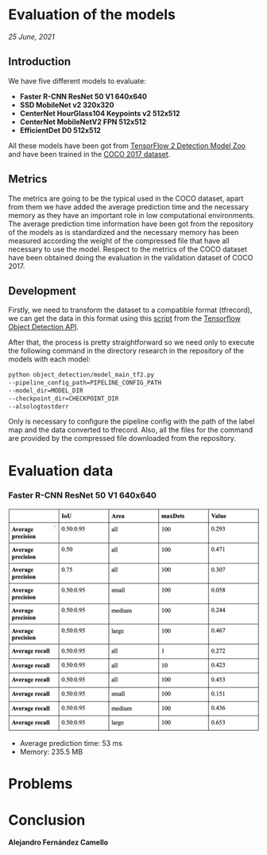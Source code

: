 # Evaluation of the models

_25 June, 2021_

## Introduction

We have five different models to evaluate:

- **Faster R-CNN ResNet 50 V1 640x640**
- **SSD MobileNet v2 320x320**
- **CenterNet HourGlass104 Keypoints v2 512x512**
- **CenterNet MobileNetV2 FPN 512x512**
- **EfficientDet D0 512x512**

All these models have been got from [TensorFlow 2 Detection Model Zoo](https://github.com/tensorflow/models/blob/master/research/object_detection/g3doc/tf2_detection_zoo.md) and have been trained in the [COCO 2017 dataset](https://cocodataset.org/#home).

## Metrics

The metrics are going to be the typical used in the COCO dataset, apart from them we have added the average prediction time and the necessary memory as they have an important role in low computational environments. The average prediction time information have been got from the repository of the models as is standardized and the necessary memory has been measured according the weight of the compressed file that have all necessary to use the model. Respect to the metrics of the COCO dataset have been obtained doing the evaluation in the validation dataset of COCO 2017.

## Development

Firstly, we need to transform the dataset to a compatible format (tfrecord), we can get the data in this format using this [script](https://github.com/tensorflow/models/blob/f98f000a6e76f7889953097769745ff28289d0d0/research/object_detection/dataset_tools/create_coco_tf_record.py) from the [Tensorflow Object Detection API](https://github.com/tensorflow/models/tree/f98f000a6e76f7889953097769745ff28289d0d0/research/object_detection).

After that, the process is pretty straightforward so we need only to execute the following command in the directory research in the repository of the models with each model:

    python object_detection/model_main_tf2.py 
    --pipeline_config_path=PIPELINE_CONFIG_PATH 
    --model_dir=MODEL_DIR
    --checkpoint_dir=CHECKPOINT_DIR 
    --alsologtostderr
  
  Only is necessary to configure the pipeline config with the path of the label map and the data converted to tfrecord. Also, all the files for the command are provided by the compressed file downloaded from the repository.

# Evaluation data

### Faster R-CNN ResNet 50 V1 640x640

![CenterNet](images/Faster_R-CNN.png)
- Average prediction time: 53 ms
- Memory: 235.5 MB


# Problems

# Conclusion


__Alejandro Fernández Camello__
